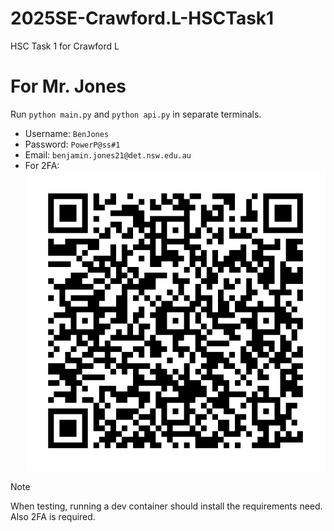 # 2025SE-Crawford.L-HSCTask1

HSC Task 1 for Crawford L

# For Mr. Jones

Run `python main.py` and `python api.py` in separate terminals.
-   Username: `BenJones`
-   Password: `PowerP@ss#1`
-   Email: `benjamin.jones21@det.nsw.edu.au`
-   For 2FA:
    ![Project Image](download.png)

> [!NOTE]
> When testing, running a dev container should install the requirements need. Also 2FA is required.
